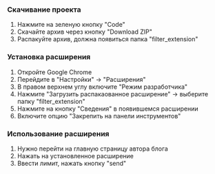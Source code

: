 

### Скачивание проекта
1. Нажмите на зеленую кнопку "Code"
2. Скачайте архив через кнопку "Download ZIP"
3. Распакуйте архив, должна появиться папка "filter_extension"

### Установка расширения
1. Откройте Google Chrome  
2. Перейдите в "Настройки" -> "Расширения"
3. В правом верхнем углу включите "Режим разработчика"
4. Нажмите "Загрузить распакаованное расширение" -> выберите папку "filter_extension"
5. Нажмите на кнопку "Сведения" в появившемся расширении
6. Включите опцию "Закрепить на панели инструментов"

### Использование расширения
1. Нужно перейти на главную страницу автора блога
2. Нажать на установленное расширение
3. Ввести лимит, нажать кнопку "send"
 